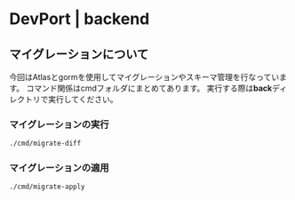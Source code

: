 # DevPort | backend

## マイグレーションについて

今回はAtlasとgormを使用してマイグレーションやスキーマ管理を行なっています。
コマンド関係はcmdフォルダにまとめてあります。
実行する際は**back**ディレクトリで実行してください。

### マイグレーションの実行

```bash
./cmd/migrate-diff
```

### マイグレーションの適用

```bash
./cmd/migrate-apply
```